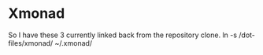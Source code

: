 # Xmonad
So I have these 3 currently linked back from the repository clone.
ln -s <path>/dot-files/xmonad/<file> ~/.xmonad/
